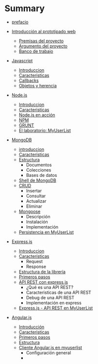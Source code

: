 # Summary

* [prefacio](prefacio.md)

* [Introducción al prototipado web](introduccion/premisas.md)
    
    * [Premisas del proyecto](introduccion/premisas.md)
    * [Argumento del proyecto](introduccion/argumento.md)
    * [Banco de trabajo](introduccion/banco.md)

* [Javascript](javascript/introduccion.md)
    
    * [Introduccion](javascript/introduccion.md)
    * [Caracteristicas](javascript/caracteristicas.md)
    * [Callbacks](javascript/callbacks.md)
    * [Objetos y herencia](javascript/objetos.md)

* [Node.js](node/introduccion.md)
    * [Introduccion](node/introduccion.md) 
    * [Caracteristicas](node/caracteristicas.md)
    * [Node.js en acción](node/accion.md)
    * [NPM](node/npm.md)
    * [GRUNT](node/grunt.md)
    * [El laboratorio: MyUserList](node/laboratorio.md)
 
* [MongoDB](mongo/introduccion.md)
    * [introduccion](mongo/introduccion.md)
    * [Características](mongo/caracteristicas.md)
    * [Estructura](mongo/estructura.md)
        * Documentos
        * Colecciones
        * Bases de datos
    * [Shell de MongoDB](mongo/shell.md)
    * [CRUD](mongo/crud.md)
        * Insertar
        * Consultar
        * Actualizar
        * Eliminar 
    * [Mongoose](mongo/mongoose.md)
        * Descripción
        * Instalación
        * Implementación
    * [Persistencia en MyUserList](mongo/myuserlist.md)

* [Express.js](express/introduccion.md)
    * [Introduccion](express/introduccion.md)
    * [Características](express/caracteristicas.md)
        * Request
        * Response
    * [Estructura de la librería](express/estructura.md)
    * [Primeros pasos](express/primeros.md)
    * [API REST con express.js](express/api.md)
        * ¿Qué es una API REST?
        * Caracteristicas de una API REST
        * Debug de una API REST
        * Implementación en express
    * [Express.js - API REST en MyUserList](express/myuserlist.md)

* [Angular.js](angular/introduccion.md)
    * [Introducción](angular/introduccion.md)
    * [Caracteristicas](angular/caracteristicas.md)
    * [Primeros pasos](angular/primeros.md)
    * [Estructura](angular/estructura.md)
    * [Cliente Angular.js en myuserlist](angular/myuserlist.md)
        * Configuración general
        * 
    



    



    
    
    
    
    

